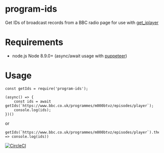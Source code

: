 # program-ids
Get IDs of broadcast records from a BBC radio page for use with [get_iplayer](https://github.com/get-iplayer/get_iplayer)

# Requirements

* node.js Node 8.9.0+ (async/await usage with [puppeteer](https://github.com/puppeteer/puppeteer))

# Usage

    const getIds = require('program-ids');
  
    (async() => {
        const ids = await getIds(`https://www.bbc.co.uk/programmes/m000btvz/episodes/player`);
        console.log(ids);
    })()
    
or

    getIds(`https://www.bbc.co.uk/programmes/m000btvz/episodes/player`).then((ids) => console.log(ids))

[![CircleCI](https://circleci.com/gh/Vaviloff/program-ids.svg?style=shield)](https://circleci.com/gh/Vaviloff/program-ids)
